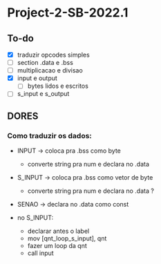 # Project-2-SB-2022.1

## To-do

- [x] traduzir opcodes simples
- [ ] section .data e .bss
- [ ] multiplicacao e divisao
- [x] input e output
    - [ ] bytes lidos e escritos
- [ ] s_input e s_output

## DORES

### Como traduzir os dados:

- INPUT -> coloca pra .bss como byte
    - converte string pra num e declara no .data
- S_INPUT -> coloca pra .bss como vetor de byte
    - converte string pra num e declara no .data ?
- SENAO -> declara no .data como const

- no S_INPUT:
    - declarar antes o label
    - mov [qnt_loop_s_input], qnt
    - fazer um loop da qnt
    - call input  
